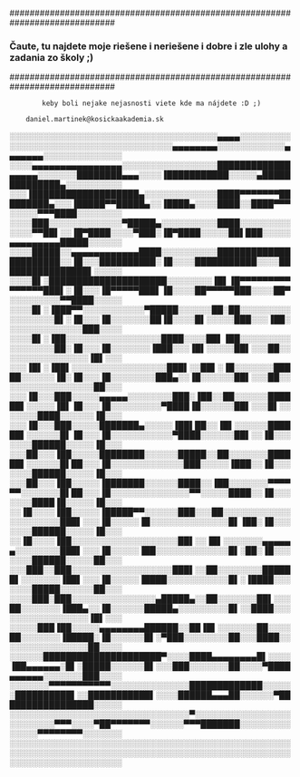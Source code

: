 #############################################################################
###  Čaute, tu najdete moje riešene i neriešene i dobre i zle ulohy a zadania zo školy ;) ###
#############################################################################

			keby boli nejake nejasnosti viete kde ma nájdete :D ;)
		
		daniel.martinek@kosickaakademia.sk
		
		
░░░░░░░░░░░░░░░░░░░░░░░░░░░░░░░░░░░░░▄▄▄▄░░░░░░░░░░░░░░░░░░░░░░░░░░░░░░░░░░░░░░▄▄▄▄▄▄▄▄░░░░░░░░░░░░▄▄▄▄▄▄▄░░░░░░░░░░░░░░
░░░░▄▄▄▄▄▄▄▄▄▄▄▄▄▄▄▄░░░░░░░░░░░░░░░░░█████████████▄▄▄▄▄░░░░░░░████████▄▄▄░░░░▐███████████░░░░░▄██████████████▄░░░░░░░░░░
░░░▐███████████████████▄░░░░░░░░░░░░░████▀▀▀▀▀▀▀█████████▄░░░▐█████▀▀█████▄░░▐████▄░░░░████░░████▀▀▀░░░░░▀▀▀████░░░░░░░░
░░░░███░░░░░░░░░░░░░▀█████▄░░░░░░░░░░████░░░░░░░░░░░░░▀▀██▌░░▐█▀████░░░░▀███░▐█▀████░░░░░██▌███░░░░░▄▄▄▄▄▄▄▄▄█████░░░░░░
░░░░█████░░▄▄▄▄▄▄▄▄▄▄▄▄████░░░░░░░░░░██████████████████████░░▐█░░░██████████░▐█░░░░███████████░░░░████████████████▌░░░░░
░░░░█▌░█████████████████████░░░░░░░░▐█▌▐█▀▀▀▀▀▀▀▀▀▀▀▀▀▀▀███▌░▐█░░░▐█▀▀▀▀▀███▌▐█░░░░██▀▀▀▀▀███░░░░██▀░░░░░░░░░▀▀████░░░░░
░░░░█▌░▐███▀▀░░░░░░░░░░░▀█████░░░░░░██░██░░░░░░░░░░░░░░░░░█▌░▐█░░░▐█░░░░░░░██▐█░░░░█▌░░░░░███░░░▐██░░░░░░░░░░░░░░███░░░░
░░░░█▌░▐██░░░░░░░░░░░░░░░░░████░░░░██▌▐██░░░░░░░░░░░░░░░░░██░▐█░░░▐█░░░░░░░▐███░░░▐█▌░░░░░██▌░░░██░░░░░░░░░░░░░░░░▐█▌░░░
░░░▐█▌░▐██▌░░░░░░░░░░░░░░░░░███▌░░██▌░▐█░░░░░░░█████░░░░░░▐█░▐█░░░▐█░░░░░░░░███▄░░▐█░░░░░░██▌░░░██░░░░░░░░░░░░░░░░░██░░░
░░░▐█░░░███░░░░░▄▄▄▄▄░░░░░░░░███░▐██░░██░░░░░░██████▌░░░░░▐█▌▐█░░░▐█░░░░░░░░░▀████▐█░░░░░░██▌░░░█▌░░░░░░░████░░░░░░▐█░░░
░░░▐█░░░███░░░░░███████▄░░░░░▐██▌██░░▐█▌░░░░░░██████▌░░░░░░█▌▐█░░░▐█░░░░░░░░░░░▀████░░░░░░██▌░░▐█░░░░░░░██████░░░░░▐█░░░
░░░██░░░▐██░░░░░████████░░░░░░█████░░██░░░░░░░██████▌░░░░░░█▌██░░░▐█░░░░░░░░░░░░░███░░░░░▐███░░▐█░░░░░░░██████░░░░░▐█░░░
░░░██░░░▐██░░░░░▐███████░░░░░░████░░▐██░░░░░░░▀▀▀▀▀▀░░░░░░░█▌██░░░▐█░░░░░░░░░░░░░░▀▀░░░░░████░░▐█░░░░░░░████▐█░░░░░▐█░░░
░░▐█░░░░▐██░░░░░▐█████▀▀░░░░░░███░░░██░░░░░░░░░░░░░░░░░░░░░███▌░░░▐█░░░░░▐█░░░░░░░░░░░░░░█▌▐██░▐█░░░░░░░██████░░░░░▐█░░░
░░▐█░░░░▐██░░░░░░░░░░░░░░░░░░░██▌░░▐█▌░░░░░░░▄▄▄▄▄▄░░░░░░░░███▌░░░▐█░░░░░▐██░░░░░░░░░░░░░█▌░██░▐█░░░░░░░██████░░░░░██░░░
░░░███░░███░░░░░░░░░░░░░░░░░░███▌░░██░░░░░░░░██████▌░░░░░░░▐██▌░░░▐█░░░░░▐████░░░░░░░░░░░█▌░▐████░░░░░░░█████░░░░░░██░░░
░░░░███░███░░░░░░░░░░░░░░░▄█████▄░░██░░░░░░░██▌░░░██░░░░░░░▐███▄░░▐█░░░░░░█████▄░░░░░░░░░█▌░░████░░░░░░░░░░░░░░░░░▐█▌░░░
░░░░░███▐██░░░░░▄▄▄▄▄▄▄▄██████░░██▐█▌░░░░░░░██░░░░██░░░░░░░▐█████░▐█░░░░░░█▌░▀███░░░░░░░░██░░░████░░░░░░░░░░░░░░░░██░░░░
░░░░░░█████████████████████▀░░░░████▄▄▄▄▄▄▄▄█▌░░░░▐██▄▄▄▄▄▄░█▌░█████░░░░░░█▌░░░███░░░░░░░██░░░░▀████▄▄▄▄▄▄░░░░░░░███░░░░
░░░░░░░▀▀▀▀▀▀▀▀▀▀▀░░░░░░░░░░░░░░█████████████░░░░░░██████████▌░░███████████▌░░░░██████▄▄▄██░░░░░░▀█████████████████░░░░░
░░░░░░░░░░░░░░░░░░░░░░░░░░░░░░░░▀░░░░░░░░░░░░░░░░░░░░░░░░░▀▀▀░░░░▀██▀▀▀▀▀▀▀░░░░░░▀▀▀███████░░░░░░░░░░░░░░▀▀▀▀▀▀▀▀░░░░░░░
░░░░░░░░░░░░░░░░░░░░░░░░░░░░░░░░░░░░░░░░░░░░░░░░░░░░░░░░░░░░░░░░░░░░░░░░░░░░░░░░░░░░░░░░░░░░░░░░░░░░░░░░░░░░░░░░░░░░░░░░
